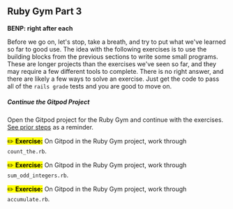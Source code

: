 ## Ruby Gym Part 3

**BENP: right after each**

Before we go on, let's stop, take a breath, and try to put what we've learned so far to good use. The idea with the following exercises is to use the building blocks from the previous sections to write some small programs. These are longer projects than the exercises we've seen so far, and they may require a few different tools to complete. There is no right answer, and there are likely a few ways to solve an exercise. Just get the code to pass all of the `rails grade` tests and you are good to move on.

##### Continue the Gitpod Project 

Open the Gitpod project for the Ruby Gym and continue with the exercises. [See prior steps](#start-gitpod-project) as a reminder.

<mark>✏️ **Exercise:**</mark> On Gitpod in the Ruby Gym project, work through `count_the.rb`.

<mark>✏️ **Exercise:**</mark> On Gitpod in the Ruby Gym project, work through `sum_odd_integers.rb`.

<mark>✏️ **Exercise:**</mark> On Gitpod in the Ruby Gym project, work through `accumulate.rb`.
